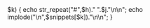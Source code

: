 <?php
if (!isset($h)) $h = 4;
$mods = [];
$re = '/^module:/';
foreach (array_keys($snippets) as $a) {
  if (!preg_match($re,$a)) continue;
  $b = preg_replace($re,"",$a);
  $mods[$b] = $a;
}
ksort($mods);
foreach ($mods as $j=>$k) {
  echo str_repeat("#",$h)." ".$j."\n\n";
  echo implode("\n",$snippets[$k])."\n\n";
}
